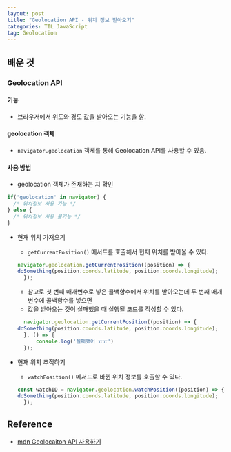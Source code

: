 ```yaml
---
layout: post
title: "Geolocation API - 위치 정보 받아오기"
categories: TIL JavaScript
tag: Geolocation
---
```


## 배운 것

### Geolocation API

#### 기능

- 브라우저에서 위도와 경도 값을 받아오는 기능을 함.

#### geolocation 객체

- `navigator.geolocation` 객체를 통해 Geolocation API를 사용할 수 있음.

#### 사용 방법

- geolocation 객체가 존재하는 지 확인

```JavaScript
if('geolocation' in navigator) {
  /* 위치정보 사용 가능 */
} else {
  /* 위치정보 사용 불가능 */
}
```

- 현재 위치 가져오기

  - `getCurrentPosition()` 메서드를 호출해서 현재 위치를 받아올 수 있다.

  ```JavaScript
  navigator.geolocation.getCurrentPosition((position) => {
  doSomething(position.coords.latitude, position.coords.longitude);
    });
  ```

  - 참고로 첫 번째 매개변수로 넣은 콜백함수에서 위치를 받아오는데 두 번째 매개변수에 콜백함수를 넣으면
  - 값을 받아오는 것이 실패했을 때 실행될 코드를 작성할 수 있다.

  ```JavaScript
    navigator.geolocation.getCurrentPosition((position) => {
  doSomething(position.coords.latitude, position.coords.longitude);
    }, () => {
        console.log('실패했어 ㅠㅠ')
    });
  ```

- 현재 위치 추적하기
  - `watchPosition()` 메서드로 바뀐 위치 정보를 호출할 수 있다.
  ```JavaScript
  const watchID = navigator.geolocation.watchPosition((position) => {
  doSomething(position.coords.latitude, position.coords.longitude);
    });
  ```

## Reference

- [mdn Geolocaiton API 사용하기](https://developer.mozilla.org/ko/docs/Web/API/Geolocation_API/Using_the_Geolocation_API)
